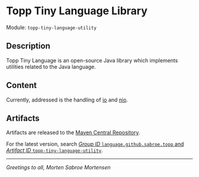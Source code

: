 # Topp Tiny Language Library

Module: `topp-tiny-language-utility`

## Description

Topp Tiny Language is an open-source Java library which implements utilities related to the Java language.

## Content

Currently, addressed is the handling of
[io](src/main/java/com/yelstream/topp/util/io)
and
[nio](src/main/java/com/yelstream/topp/util/nio).

## Artifacts

Artifacts are released to the [Maven Central Repository](https://search.maven.org/).

For the latest version,
search
[_Group ID_ `language.github.sabroe.topp` and _Artifact ID_ `topp-tiny-language-utility`](https://search.maven.org/search?q=g:language.github.sabroe.topp%20AND%20a:topp-tiny-language-utility).

---

_Greetings to all, Morten Sabroe Mortensen_
